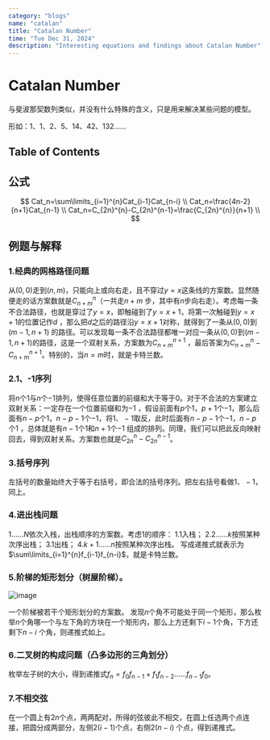 ```yaml
---
category: "blogs"
name: "catalan"
title: "Catalan Number"
time: "Tue Dec 31, 2024"
description: "Interesting equations and findings about Catalan Number"
---
```


# Catalan Number

与斐波那契数列类似，并没有什么特殊的含义，只是用来解决某些问题的模型。

形如：$1、1、2、5、14、42、132……$

## Table of Contents

## 公式

$$
Cat_n=\sum\limits_{i=1}^{n}Cat_{i-1}Cat_{n-i} \\
Cat_n=\frac{4n-2}{n+1}Cat_{n-1} \\
Cat_n=C_{2n}^{n}-C_{2n}^{n-1}=\frac{C_{2n}^{n}}{n+1} \\
$$

## 例题与解释

### 1.经典的网格路径问题

从$(0, 0)$走到$(n, m)$，只能向上或向右走，且不穿过$y=x$这条线的方案数。显然随便走的话方案数就是$C_{n+m}^{n}$（一共走$n+m$
步，其中有$n$步向右走）。考虑每一条不合法路径，也就是穿过了$y=x$，即触碰到了$y=x+1$，将第一次触碰到$y=x+1$的位置记作$d$
，那么把$d$之后的路径沿$y=x+1$对称，就得到了一条从$(0,0)$到$(m-1,n+1)$
的路径。可以发现每一条不合法路径都唯一对应一条从$(0,0)$到$(m-1,n+1)$的路径，这是一个双射关系，方案数为$C_{n+m}^{n+1}$
，最后答案为$C_{n+m}^{n}-C_{n+m}^{n+1}$。特别的，当$n=m$时，就是卡特兰数。

### 2.1、-1序列

将$n$个$1$与$n$个$-1$排列，使得任意位置的前缀和大于等于$0$。对于不合法的方案建立双射关系：一定存在一个位置前缀和为$-1$
，假设前面有$p$个$1$，$p+1$个$-1$，那么后面有$n-p$个$1$，$n-p-1$个$-1$，将$1、-1$取反，此时后面有$n-p-1$个$-1$，$n-p$个$1$
，总体就是有$n-1$个$1$和$n+1$个$-1$
组成的排列。同理，我们可以把此反向映射回去，得到双射关系。方案数也就是$C_{2n}^{n}-C_{2n}^{n-1}$。

### 3.括号序列

左括号的数量始终大于等于右括号，即合法的括号序列。把左右括号看做$1、-1$，同上。

### 4.进出栈问题

$1……N$依次入栈，出栈顺序的方案数。考虑$1$的顺序：
1.$1$入栈；
2.$2……k$按照某种次序出栈；
3.$1$出栈；
4.$k+1……n$按照某种次序出栈。
写成递推式就表示为$\sum\limits_{i=1}^{n}f_{i-1}f_{n-i}$，就是卡特兰数。

### 5.阶梯的矩形划分（树屋阶梯）。

![image](https://img2022.cnblogs.com/blog/2694474/202210/2694474-20221010211951177-90124982.png)

一个阶梯被若干个矩形划分的方案数。
发现$n$个角不可能处于同一个矩形，那么枚举$n$个角哪一个与左下角的方块在一个矩形内，那么上方还剩下$i-1$个角，下方还剩下$n-i$
个角，则递推式如上。

### 6.二叉树的构成问题（凸多边形的三角划分）

枚举左子树的大小，得到递推式$f_n=f_0f_{n-1}+f_1f_{n-2}……f_{n-1}f_0$。

### 7.不相交弦

在一个圆上有$2n$个点，两两配对，所得的弦彼此不相交，在圆上任选两个点连接，把圆分成两部分，左侧$2(i-1)$个点，右侧$2(n-i)$
个点，得到递推式。
